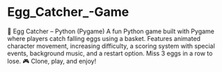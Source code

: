 # Egg_Catcher_-Game
🥚 Egg Catcher – Python (Pygame) A fun Python game built with Pygame where players catch falling eggs using a basket. Features animated character movement, increasing difficulty, a scoring system with special events, background music, and a restart option. Miss 3 eggs in a row to lose. 🎮 Clone, play, and enjoy! 

